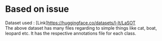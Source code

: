 # Based on issue

Dataset used : [Link]https://huggingface.co/datasets/l-lt/LaSOT <br>
The above dataset has many files regarding to simple things like cat, boat, leopard etc. It has the respective annotations file for each class.


